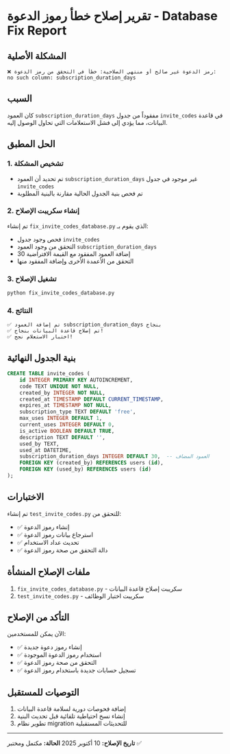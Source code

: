 # تقرير إصلاح خطأ رموز الدعوة - Database Fix Report

## المشكلة الأصلية
```
❌ رمز الدعوة غير صالح أو منتهي الصلاحية: خطأ في التحقق من رمز الدعوة: no such column: subscription_duration_days
```

## السبب
كان العمود `subscription_duration_days` مفقوداً من جدول `invite_codes` في قاعدة البيانات، مما يؤدي إلى فشل الاستعلامات التي تحاول الوصول إليه.

## الحل المطبق

### 1. تشخيص المشكلة
- تم تحديد أن العمود `subscription_duration_days` غير موجود في جدول `invite_codes`
- تم فحص بنية الجدول الحالية مقارنة بالبنية المطلوبة

### 2. إنشاء سكريبت الإصلاح
تم إنشاء `fix_invite_codes_database.py` الذي يقوم بـ:
- فحص وجود جدول `invite_codes`
- التحقق من وجود العمود `subscription_duration_days`
- إضافة العمود المفقود مع القيمة الافتراضية 30
- التحقق من الأعمدة الأخرى وإضافة المفقود منها

### 3. تشغيل الإصلاح
```bash
python fix_invite_codes_database.py
```

### 4. النتائج
```
✅ تم إضافة العمود subscription_duration_days بنجاح
✅ تم إصلاح قاعدة البيانات بنجاح!
✅ اختبار الاستعلام نجح!
```

## بنية الجدول النهائية
```sql
CREATE TABLE invite_codes (
    id INTEGER PRIMARY KEY AUTOINCREMENT,
    code TEXT UNIQUE NOT NULL,
    created_by INTEGER NOT NULL,
    created_at TIMESTAMP DEFAULT CURRENT_TIMESTAMP,
    expires_at TIMESTAMP NOT NULL,
    subscription_type TEXT DEFAULT 'free',
    max_uses INTEGER DEFAULT 1,
    current_uses INTEGER DEFAULT 0,
    is_active BOOLEAN DEFAULT TRUE,
    description TEXT DEFAULT '',
    used_by TEXT,
    used_at DATETIME,
    subscription_duration_days INTEGER DEFAULT 30,  -- العمود المضاف
    FOREIGN KEY (created_by) REFERENCES users (id),
    FOREIGN KEY (used_by) REFERENCES users (id)
);
```

## الاختبارات
تم إنشاء `test_invite_codes.py` للتحقق من:
- ✅ إنشاء رموز الدعوة
- ✅ استرجاع بيانات رموز الدعوة
- ✅ تحديث عداد الاستخدام
- ✅ دالة التحقق من صحة رموز الدعوة

## ملفات الإصلاح المنشأة
1. `fix_invite_codes_database.py` - سكريبت إصلاح قاعدة البيانات
2. `test_invite_codes.py` - سكريبت اختبار الوظائف

## التأكد من الإصلاح
الآن يمكن للمستخدمين:
- ✅ إنشاء رموز دعوة جديدة
- ✅ استخدام رموز الدعوة الموجودة
- ✅ التحقق من صحة رموز الدعوة
- ✅ تسجيل حسابات جديدة باستخدام رموز الدعوة

## التوصيات للمستقبل
1. إضافة فحوصات دورية لسلامة قاعدة البيانات
2. إنشاء نسخ احتياطية تلقائية قبل تحديث البنية
3. تطوير نظام migration للتحديثات المستقبلية

---
**تاريخ الإصلاح:** 10 أكتوبر 2025
**الحالة:** مكتمل ومختبر ✅